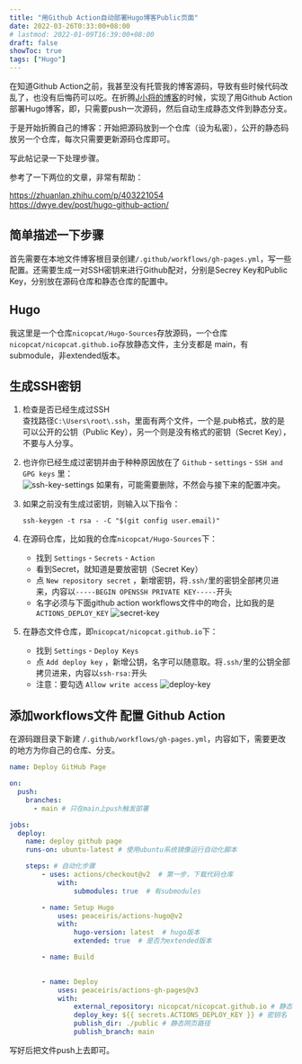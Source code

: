 ```yaml
---
title: "用Github Action自动部署Hugo博客Public页面"
date: 2022-03-26T0:33:00+08:00
# lastmod: 2022-01-09T16:39:00+08:00
draft: false
showToc: true
tags: ["Hugo"]
---
```

在知道Github Action之前，我甚至没有托管我的博客源码，导致有些时候代码改乱了，也没有后悔药可以吃。在折腾[J小将的博客](https://www.janew.tk/)的时候，实现了用Github Action部署Hugo博客，即，只需要push一次源码，然后自动生成静态文件到静态分支。

于是开始折腾自己的博客：开始把源码放到一个仓库（设为私密），公开的静态码放另一个仓库，每次只需要更新源码仓库即可。

写此帖记录一下处理步骤。  

参考了一下两位的文章，非常有帮助：  

https://zhuanlan.zhihu.com/p/403221054  
https://dwye.dev/post/hugo-github-action/   

## 简单描述一下步骤
首先需要在本地文件博客根目录创建`/.github/workflows/gh-pages.yml`，写一些配置。还需要生成一对SSH密钥来进行Github配对，分别是Secrey Key和Public Key，分别放在源码仓库和静态仓库的配置中。  

## Hugo
我这里是一个仓库`nicopcat/Hugo-Sources`存放源码，一个仓库`nicopcat/nicopcat.github.io`存放静态文件，主分支都是 main，有submodule，非extended版本。  

## 生成SSH密钥
1. 检查是否已经生成过SSH  
    查找路径`C:\Users\root\.ssh`，里面有两个文件，一个是.pub格式，放的是可以公开的公钥（Public Key），另一个则是没有格式的密钥（Secret Key），不要与人分享。  

2. 也许你已经生成过密钥并由于种种原因放在了 `Github` - `settings` - `SSH and GPG keys` 里：  
![ssh-key-settings](https://i.bmp.ovh/imgs/2022/03/30/050d3ec215339775.png)
如果有，可能需要删除，不然会与接下来的配置冲突。  

3. 如果之前没有生成过密钥，则输入以下指令：
    ```
    ssh-keygen -t rsa - -C "$(git config user.email)"
    ```

4. 在源码仓库，比如我的仓库`nicopcat/Hugo-Sources`下：
    - 找到 `Settings` - `Secrets` - `Action`
    - 看到Secret，就知道是要放密钥（Secret Key）  
    - 点 `New repository secret` ，新增密钥，将`.ssh/`里的密钥全部拷贝进来，内容以`-----BEGIN OPENSSH PRIVATE KEY-----`开头
    - 名字必须与下面github action workflows文件中的吻合，比如我的是`ACTIONS_DEPLOY_KEY`
![secret-key](https://i.bmp.ovh/imgs/2022/03/30/7e2f1ac6d996c67c.png)


5. 在静态文件仓库，即`nicopcat/nicopcat.github.io`下：
    - 找到 `Settings` - `Deploy Keys`
    - 点 `Add deploy key` ，新增公钥，名字可以随意取。将`.ssh/`里的公钥全部拷贝进来，内容以`ssh-rsa:`开头
    - 注意：要勾选 `Allow write access`
![deploy-key](https://i.bmp.ovh/imgs/2022/03/30/0f3fe4d3dffea408.png)

## 添加workflows文件 配置 Github Action
在源码跟目录下新建 `/.github/workflows/gh-pages.yml`，内容如下，需要更改的地方为你自己的仓库、分支。
```yml
name: Deploy GitHub Page

on:
  push:
    branches:
      - main # 只在main上push触发部署

jobs:
  deploy:
    name: deploy github page
    runs-on: ubuntu-latest # 使用ubuntu系统镜像运行自动化脚本

    steps: # 自动化步骤
        - uses: actions/checkout@v2  # 第一步，下载代码仓库
            with:
                submodules: true  # 有submodules

        - name: Setup Hugo
            uses: peaceiris/actions-hugo@v2
            with:
                hugo-version: latest  # hugo版本
                extended: true  # 是否为extended版本

        - name: Build
            

        - name: Deploy
            uses: peaceiris/actions-gh-pages@v3
            with:
                external_repository: nicopcat/nicopcat.github.io # 静态文件仓库
                deploy_key: ${{ secrets.ACTIONS_DEPLOY_KEY }} # 密钥名
                publish_dir: ./public # 静态网页路径
                publish_branch: main
```

写好后把文件push上去即可。